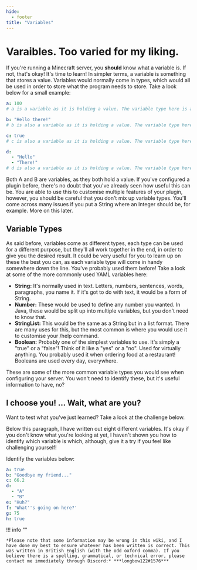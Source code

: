```yaml
---
hide:
  - footer
title: "Variables"
---
```


# Varaibles. Too varied for my liking.
If you're running a Minecraft server, you **should** know what a variable is. If not, that's okay! It's time to learn! In simpler terms, a variable is something that stores a value. Variables would normally come in types, which would all be used in order to store what the program needs to store. Take a look below for a small example:
```yaml
a: 100 
# a is a variable as it is holding a value. The variable type here is an Integer, which is a whole number.

b: "Hello there!" 
# b is also a variable as it is holding a value. The variable type here is a String, which is what is normally used for letters, characters and text in general.

c: true
# c is also a variable as it is holding a value. The variable type here is a Boolean, which is a true or a false statement. An easier way of thinking of this would be a "yes" or a "no".

d:
  - "Hello"
  - "There!"
# d is also a variable as it is holding a value. The variable type here is a StringList, which, as you can see, is the same as a String, but many of them in a list. 
```
Both A and B are variables, as they both hold a value. If you've configured a plugin before, there's no doubt that you've already seen how useful this can be. You are able to use this to customise multiple features of your plugin, however, you should be careful that you don't mix up variable types. You'll come across many issues if you put a String where an Integer should be, for example. More on this later.

## Variable Types
As said before, variables come as different types, each type can be used for a different purpose, but they'll all work together in the end, in order to give you the desired result. It could be very useful for you to learn up on these the best you can, as each variable type will come in handy somewhere down the line. You've probably used them before! Take a look at some of the more commonly used YAML variables here:

- **String:** It's normally used in text. Letters, numbers, sentences, words, paragraphs, you name it. If it's got to do with text, it would be a form of String.
- **Number:** These would be used to define any number you wanted. In Java, these would be split up into multiple variables, but you don't need to know that.
- **StringList:** This would be the same as a String but in a list format. There are many uses for this, but the most common is where you would use it to customise your /help command.
- **Boolean:** Probably one of the simplest variables to use. It's simply a "true" or a "false"! Think of it like a "yes" or a "no". Used for virtually anything. You probably used it when ordering food at a restaurant! Booleans are used every day, everywhere.

These are some of the more common variable types you would see when configuring your server. You won't need to identify these, but it's useful information to have, no?

## I choose you! ... Wait, what are you?
Want to test what you've just learned? Take a look at the challenge below.

Below this paragraph, I have written out eight different variables. It's okay if you don't know what you're looking at yet, I haven't shown you how to identify which variable is which, although, give it a try if you feel like challenging yourself!

Identify the variables below:
```yaml
a: true
b: "Goodbye my friend..."
c: 66.2
d:
  - "A"
  - "B"
e: "Huh?"
f: 'What''s going on here?'
g: 75
h: true
```

!!! info ""

    *Please note that some information may be wrong in this wiki, and I have done my best to ensure whatever has been written is correct. This was written in British English (with the odd oxford comma). If you believe there is a spelling, grammatical, or technical error, please contact me immediately through Discord:* ***longbow122#1576***
